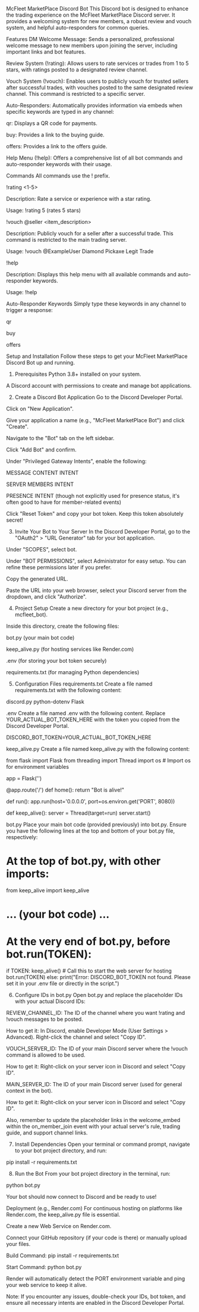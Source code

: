 McFleet MarketPlace Discord Bot
This Discord bot is designed to enhance the trading experience on the McFleet MarketPlace Discord server. It provides a welcoming system for new members, a robust review and vouch system, and helpful auto-responders for common queries.

Features
DM Welcome Message: Sends a personalized, professional welcome message to new members upon joining the server, including important links and bot features.

Review System (!rating): Allows users to rate services or trades from 1 to 5 stars, with ratings posted to a designated review channel.

Vouch System (!vouch): Enables users to publicly vouch for trusted sellers after successful trades, with vouches posted to the same designated review channel. This command is restricted to a specific server.

Auto-Responders: Automatically provides information via embeds when specific keywords are typed in any channel:

qr: Displays a QR code for payments.

buy: Provides a link to the buying guide.

offers: Provides a link to the offers guide.

Help Menu (!help): Offers a comprehensive list of all bot commands and auto-responder keywords with their usage.

Commands
All commands use the ! prefix.

!rating <1-5>

Description: Rate a service or experience with a star rating.

Usage: !rating 5 (rates 5 stars)

!vouch @seller <item_description>

Description: Publicly vouch for a seller after a successful trade. This command is restricted to the main trading server.

Usage: !vouch @ExampleUser Diamond Pickaxe Legit Trade

!help

Description: Displays this help menu with all available commands and auto-responder keywords.

Usage: !help

Auto-Responder Keywords
Simply type these keywords in any channel to trigger a response:

qr

buy

offers

Setup and Installation
Follow these steps to get your McFleet MarketPlace Discord Bot up and running.

1. Prerequisites
Python 3.8+ installed on your system.

A Discord account with permissions to create and manage bot applications.

2. Create a Discord Bot Application
Go to the Discord Developer Portal.

Click on "New Application".

Give your application a name (e.g., "McFleet MarketPlace Bot") and click "Create".

Navigate to the "Bot" tab on the left sidebar.

Click "Add Bot" and confirm.

Under "Privileged Gateway Intents", enable the following:

MESSAGE CONTENT INTENT

SERVER MEMBERS INTENT

PRESENCE INTENT (though not explicitly used for presence status, it's often good to have for member-related events)

Click "Reset Token" and copy your bot token. Keep this token absolutely secret!

3. Invite Your Bot to Your Server
In the Discord Developer Portal, go to the "OAuth2" > "URL Generator" tab for your bot application.

Under "SCOPES", select bot.

Under "BOT PERMISSIONS", select Administrator for easy setup. You can refine these permissions later if you prefer.

Copy the generated URL.

Paste the URL into your web browser, select your Discord server from the dropdown, and click "Authorize".

4. Project Setup
Create a new directory for your bot project (e.g., mcfleet_bot).

Inside this directory, create the following files:

bot.py (your main bot code)

keep_alive.py (for hosting services like Render.com)

.env (for storing your bot token securely)

requirements.txt (for managing Python dependencies)

5. Configuration Files
requirements.txt
Create a file named requirements.txt with the following content:

discord.py
python-dotenv
Flask

.env
Create a file named .env with the following content. Replace YOUR_ACTUAL_BOT_TOKEN_HERE with the token you copied from the Discord Developer Portal.

DISCORD_BOT_TOKEN=YOUR_ACTUAL_BOT_TOKEN_HERE

keep_alive.py
Create a file named keep_alive.py with the following content:

from flask import Flask
from threading import Thread
import os # Import os for environment variables

app = Flask('')

@app.route('/')
def home():
    return "Bot is alive!"

def run():
    app.run(host='0.0.0.0', port=os.environ.get('PORT', 8080))

def keep_alive():
    server = Thread(target=run)
    server.start()

bot.py
Place your main bot code (provided previously) into bot.py. Ensure you have the following lines at the top and bottom of your bot.py file, respectively:

# At the top of bot.py, with other imports:
from keep_alive import keep_alive

# ... (your bot code) ...

# At the very end of bot.py, before bot.run(TOKEN):
if TOKEN:
    keep_alive() # Call this to start the web server for hosting
    bot.run(TOKEN)
else:
    print("Error: DISCORD_BOT_TOKEN not found. Please set it in your .env file or directly in the script.")

6. Configure IDs in bot.py
Open bot.py and replace the placeholder IDs with your actual Discord IDs:

REVIEW_CHANNEL_ID: The ID of the channel where you want !rating and !vouch messages to be posted.

How to get it: In Discord, enable Developer Mode (User Settings > Advanced). Right-click the channel and select "Copy ID".

VOUCH_SERVER_ID: The ID of your main Discord server where the !vouch command is allowed to be used.

How to get it: Right-click on your server icon in Discord and select "Copy ID".

MAIN_SERVER_ID: The ID of your main Discord server (used for general context in the bot).

How to get it: Right-click on your server icon in Discord and select "Copy ID".

Also, remember to update the placeholder links in the welcome_embed within the on_member_join event with your actual server's rule, trading guide, and support channel links.

7. Install Dependencies
Open your terminal or command prompt, navigate to your bot project directory, and run:

pip install -r requirements.txt

8. Run the Bot
From your bot project directory in the terminal, run:

python bot.py

Your bot should now connect to Discord and be ready to use!

Deployment (e.g., Render.com)
For continuous hosting on platforms like Render.com, the keep_alive.py file is essential.

Create a new Web Service on Render.com.

Connect your GitHub repository (if your code is there) or manually upload your files.

Build Command: pip install -r requirements.txt

Start Command: python bot.py

Render will automatically detect the PORT environment variable and ping your web service to keep it alive.

Note: If you encounter any issues, double-check your IDs, bot token, and ensure all necessary intents are enabled in the Discord Developer Portal.